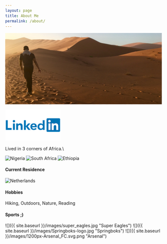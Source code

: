 ```yaml
---
layout: page
title: About Me
permalink: /about/
---
```

![Namibia, one of my more memorable holidays.](/images/IMG_E7861-min.JPG)

[![LinkedIn](/images/Linkedin-Logo.png)](https://www.linkedin.com/in/umoh-bassey-duke-2951b71b/)

Lived in 3 corners of Africa.\
<p float="left">
    <img alt="Nigeria" src="{{ site.baseurl }}/images/iconfinder_Flag_of_Nigeria_96249.png" width="50" />
    <img alt="South Africa" src="{{ site.baseurl }}/images/iconfinder_Flag_of_South_Africa_96272.png" width="50" />
    <img alt="Ethiopia" src="{{ site.baseurl }}/images/iconfinder_Flag_of_Ethiopia_96255.png" width="50" />
</p>

#### Current Residence
<p float="left">
    <img alt="Netherlands" src="{{ site.baseurl }}/images/iconfinder_Flag_of_Netherlands_96202.png" width="50" />
</p>

#### Hobbies
Hiking, Outdoors, Nature, Reading

#### Sports ;)
![]({{ site.baseurl }}/images/super_eagles.jpg "Super Eagles")
![]({{ site.baseurl }}/images/Springboks-logo.jpg "Springboks")
![]({{ site.baseurl }}/images/1200px-Arsenal_FC.svg.png "Arsenal")